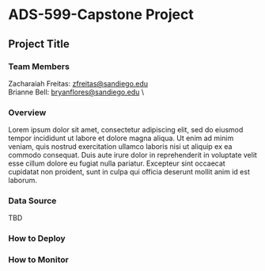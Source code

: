 # ADS-599-Capstone Project

## Project Title
### Team Members
Zacharaiah Freitas: zfreitas@sandiego.edu \
Brianne Bell: bryanflores@sandiego.edu \

### Overview
Lorem ipsum dolor sit amet, consectetur adipiscing elit, sed do eiusmod tempor incididunt ut labore et dolore magna aliqua. Ut enim ad minim veniam, quis nostrud exercitation ullamco laboris nisi ut aliquip ex ea commodo consequat. Duis aute irure dolor in reprehenderit in voluptate velit esse cillum dolore eu fugiat nulla pariatur. Excepteur sint occaecat cupidatat non proident, sunt in culpa qui officia deserunt mollit anim id est laborum.
### Data Source
TBD
### How to Deploy
### How to Monitor

